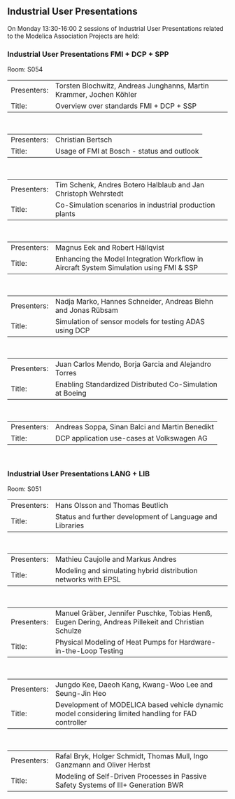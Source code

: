 <h2>Industrial User Presentations</h2>

<p>On Monday 13:30-16:00 2 sessions of Industrial User Presentations related to the Modelica Association Projects are held:</p>

<h3>Industrial User Presentations FMI + DCP + SPP</h3>
<p>Room: S054</p>
<table><tr><td>Presenters:</td><td>Torsten Blochwitz, Andreas Junghanns, Martin Krammer, Jochen K&ouml;hler</td></tr>
       <tr><td>Title:     </td><td>Overview over standards FMI + DCP + SSP</td></tr></table><br>
<!-- <table><tr><td>Presenters:</td><td>Dirk Frerichs, Giuseppe Maggi Trovato, Samuel Lago Places and Karl Michael Hahn</td></tr>
       <tr><td>Title:     </td><td>Quality Assurance trough Management of Model Meta Data</td></tr></table><br>
-->
<table><tr><td>Presenters:</td><td>Christian Bertsch</td></tr>
       <tr><td>Title:     </td><td>Usage of FMI at Bosch - status and outlook</td></tr></table><br>
<table><tr><td>Presenters:</td><td>Tim Schenk, Andres Botero Halblaub and Jan Christoph Wehrstedt</td></tr>
       <tr><td>Title:     </td><td>Co-Simulation scenarios in industrial production plants</td></tr></table><br>
<table><tr><td>Presenters:</td><td>Magnus Eek and Robert H&auml;llqvist</td></tr>
       <tr><td>Title:     </td><td>Enhancing the Model Integration Workflow in Aircraft System Simulation using FMI &amp; SSP</td></tr></table><br>
<table><tr><td>Presenters:</td><td>Nadja Marko, Hannes Schneider, Andreas Biehn and Jonas R&uuml;bsam</td></tr>
       <tr><td>Title:     </td><td>Simulation of sensor models for testing ADAS using DCP</td></tr></table><br>
<table><tr><td>Presenters:</td><td>Juan Carlos Mendo, Borja Garcia and Alejandro Torres</td></tr>
       <tr><td>Title:     </td><td>Enabling Standardized Distributed Co-Simulation at Boeing</td></tr></table><br>
<table><tr><td>Presenters:</td><td>Andreas Soppa, Sinan Balci and Martin Benedikt</td></tr>
       <tr><td>Title:     </td><td>DCP application use-cases at Volkswagen AG</td></tr></table><br>

<h3>Industrial User Presentations LANG + LIB</h3>
<p>Room: S051</p>
<table><tr><td>Presenters:</td><td>Hans Olsson and Thomas Beutlich</td></tr>
       <tr><td>Title:     </td><td>Status and further development of Language and Libraries</td></tr></table><br>
<table><tr><td>Presenters:</td><td>Mathieu Caujolle and Markus Andres</td></tr>
       <tr><td>Title:     </td><td>Modeling and simulating hybrid distribution networks with EPSL</td></tr></table><br>
<table><tr><td>Presenters:</td><td>Manuel Gr&auml;ber, Jennifer Puschke, Tobias Hen&szlig;, Eugen Dering, Andreas Pillekeit and Christian Schulze</td></tr>
       <tr><td>Title:     </td><td>Physical Modeling of Heat Pumps for Hardware-in-the-Loop Testing</td></tr></table><br>
<table><tr><td>Presenters:</td><td>Jungdo Kee, Daeoh Kang, Kwang-Woo Lee and Seung-Jin Heo</td></tr>
       <tr><td>Title:     </td><td>Development of MODELICA based vehicle dynamic model considering limited handling for FAD controller</td></tr></table><br>
<table><tr><td>Presenters:</td><td>Rafal Bryk, Holger Schmidt, Thomas Mull, Ingo Ganzmann and Oliver Herbst</td></tr>
       <tr><td>Title:     </td><td>Modeling of Self-Driven Processes in Passive Safety Systems of III+ Generation BWR</td></tr></table><br>